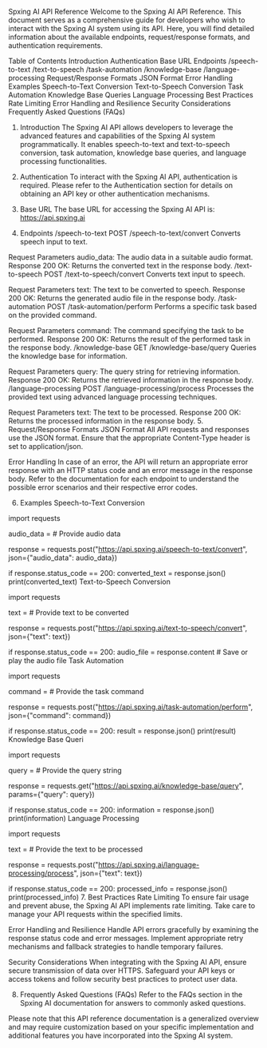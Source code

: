 Spxing AI API Reference
Welcome to the Spxing AI API Reference. This document serves as a comprehensive guide for developers who wish to interact with the Spxing AI system using its API. Here, you will find detailed information about the available endpoints, request/response formats, and authentication requirements.

Table of Contents
Introduction
Authentication
Base URL
Endpoints
/speech-to-text
/text-to-speech
/task-automation
/knowledge-base
/language-processing
Request/Response Formats
JSON Format
Error Handling
Examples
Speech-to-Text Conversion
Text-to-Speech Conversion
Task Automation
Knowledge Base Queries
Language Processing
Best Practices
Rate Limiting
Error Handling and Resilience
Security Considerations
Frequently Asked Questions (FAQs)
1. Introduction
The Spxing AI API allows developers to leverage the advanced features and capabilities of the Spxing AI system programmatically. It enables speech-to-text and text-to-speech conversion, task automation, knowledge base queries, and language processing functionalities.

2. Authentication
To interact with the Spxing AI API, authentication is required. Please refer to the Authentication section for details on obtaining an API key or other authentication mechanisms.

3. Base URL
The base URL for accessing the Spxing AI API is: https://api.spxing.ai

4. Endpoints
/speech-to-text
POST /speech-to-text/convert
Converts speech input to text.

Request Parameters
audio_data: The audio data in a suitable audio format.
Response
200 OK: Returns the converted text in the response body.
/text-to-speech
POST /text-to-speech/convert
Converts text input to speech.

Request Parameters
text: The text to be converted to speech.
Response
200 OK: Returns the generated audio file in the response body.
/task-automation
POST /task-automation/perform
Performs a specific task based on the provided command.

Request Parameters
command: The command specifying the task to be performed.
Response
200 OK: Returns the result of the performed task in the response body.
/knowledge-base
GET /knowledge-base/query
Queries the knowledge base for information.

Request Parameters
query: The query string for retrieving information.
Response
200 OK: Returns the retrieved information in the response body.
/language-processing
POST /language-processing/process
Processes the provided text using advanced language processing techniques.

Request Parameters
text: The text to be processed.
Response
200 OK: Returns the processed information in the response body.
5. Request/Response Formats
JSON Format
All API requests and responses use the JSON format. Ensure that the appropriate Content-Type header is set to application/json.

Error Handling
In case of an error, the API will return an appropriate error response with an HTTP status code and an error message in the response body. Refer to the documentation for each endpoint to understand the possible error scenarios and their respective error codes.

6. Examples
Speech-to-Text Conversion

import requests

audio_data = # Provide audio data

response = requests.post("https://api.spxing.ai/speech-to-text/convert", json={"audio_data": audio_data})

if response.status_code == 200:
    converted_text = response.json()
    print(converted_text)
Text-to-Speech Conversion

import requests

text = # Provide text to be converted

response = requests.post("https://api.spxing.ai/text-to-speech/convert", json={"text": text})

if response.status_code == 200:
    audio_file = response.content
    # Save or play the audio file
Task Automation

import requests

command = # Provide the task command

response = requests.post("https://api.spxing.ai/task-automation/perform", json={"command": command})

if response.status_code == 200:
    result = response.json()
    print(result)
Knowledge Base Queri

import requests

query = # Provide the query string

response = requests.get("https://api.spxing.ai/knowledge-base/query", params={"query": query})

if response.status_code == 200:
    information = response.json()
    print(information)
Language Processing

import requests

text = # Provide the text to be processed

response = requests.post("https://api.spxing.ai/language-processing/process", json={"text": text})

if response.status_code == 200:
    processed_info = response.json()
    print(processed_info)
7. Best Practices
Rate Limiting
To ensure fair usage and prevent abuse, the Spxing AI API implements rate limiting. Take care to manage your API requests within the specified limits.

Error Handling and Resilience
Handle API errors gracefully by examining the response status code and error messages. Implement appropriate retry mechanisms and fallback strategies to handle temporary failures.

Security Considerations
When integrating with the Spxing AI API, ensure secure transmission of data over HTTPS. Safeguard your API keys or access tokens and follow security best practices to protect user data.

8. Frequently Asked Questions (FAQs)
Refer to the FAQs section in the Spxing AI documentation for answers to commonly asked questions.

Please note that this API reference documentation is a generalized overview and may require customization based on your specific implementation and additional features you have incorporated into the Spxing AI system.




